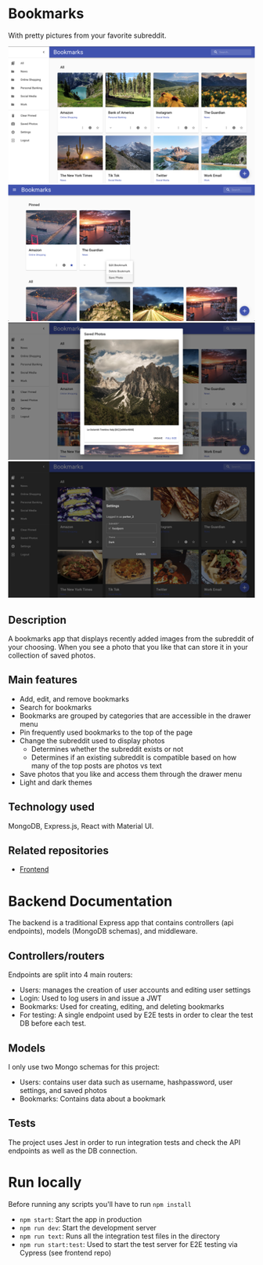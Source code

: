 # Bookmarks
With pretty pictures from your favorite subreddit.

![Screenshot](screenshots/bookmarks_screenshot_2.png)
![Screenshot](screenshots/bookmarks_screenshot_1.png)
![Screenshot](screenshots/bookmarks_screenshot_4.png)
![Screenshot](screenshots/bookmarks_screenshot_3.png)

## Description
A bookmarks app that displays recently added images from the subreddit of your choosing. When you see a photo that you like that can store it in your collection of saved photos. 

## Main features
- Add, edit, and remove bookmarks
- Search for bookmarks
- Bookmarks are grouped by categories that are accessible in the drawer menu
- Pin frequently used bookmarks to the top of the page
- Change the subreddit used to display photos
  - Determines whether the subreddit exists or not
  - Determines if an existing subreddit is compatible based on how many of the top posts are photos vs text
- Save photos that you like and access them through the drawer menu
- Light and dark themes

## Technology used
MongoDB, Express.js, React with Material UI.

## Related repositories
- [Frontend](https://github.com/parkersiddall/bookmarks_frontend)

# Backend Documentation
The backend is a traditional Express app that contains controllers (api endpoints), models (MongoDB schemas), and middleware. 

## Controllers/routers
Endpoints are split into 4 main routers:
- Users: manages the creation of user accounts and editing user settings
- Login: Used to log users in and issue a JWT
- Bookmarks: Used for creating, editing, and deleting bookmarks
- For testing: A single endpoint used by E2E tests in order to clear the test DB before each test.

## Models
I only use two Mongo schemas for this project:
- Users: contains user data such as username, hashpassword, user settings, and saved photos
- Bookmarks: Contains data about a bookmark

## Tests
The project uses Jest in order to run integration tests and check the API endpoints as well as the DB connection.

# Run locally
Before running any scripts you'll have to run `npm install`

- `npm start`: Start the app in production
- `npm run dev`: Start the development server
- `npm run text`: Runs all the integration test files in the directory
- `npm run start:test`: Used to start the test server for E2E testing via Cypress (see frontend repo)